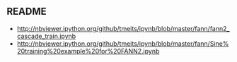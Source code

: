 README
----

* http://nbviewer.ipython.org/github/tmeits/ipynb/blob/master/fann/fann2_cascade_train.ipynb
* http://nbviewer.ipython.org/github/tmeits/ipynb/blob/master/fann/Sine%20training%20example%20for%20FANN2.ipynb
